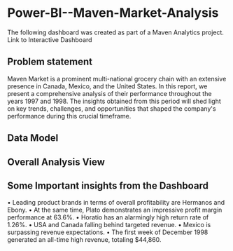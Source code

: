 # Power-BI--Maven-Market-Analysis
The following dashboard was created as part of a Maven Analytics project.
Link to Interactive Dashboard

## Problem statement
Maven Market is a prominent multi-national grocery chain with an extensive presence in Canada, Mexico, and the United States. In this report, we present a comprehensive analysis of their performance throughout the years 1997 and 1998. The insights obtained from this period will shed light on key trends, challenges, and opportunities that shaped the company's performance during this crucial timeframe.

## Data Model

## Overall Analysis View

## Some Important insights from the Dashboard
•	Leading product brands in terms of overall profitability are Hermanos and Ebony.
•	At the same time, Plato demonstrates an impressive profit margin performance at 63.6%.
•	Horatio has an alarmingly high return rate of 1.26%.
•	USA and Canada falling behind targeted revenue.
•	Mexico is surpassing revenue expectations.
•	The first week of December 1998 generated an all-time high revenue, totaling $44,860.
